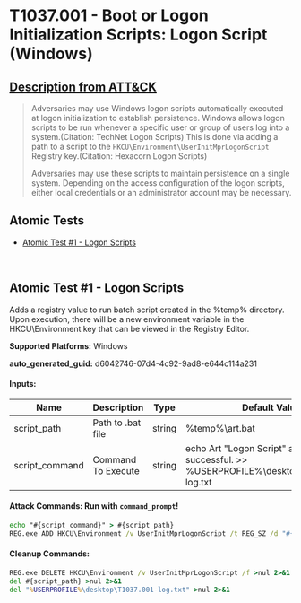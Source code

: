 # T1037.001 - Boot or Logon Initialization Scripts: Logon Script (Windows)
## [Description from ATT&CK](https://attack.mitre.org/techniques/T1037/001)
<blockquote>Adversaries may use Windows logon scripts automatically executed at logon initialization to establish persistence. Windows allows logon scripts to be run whenever a specific user or group of users log into a system.(Citation: TechNet Logon Scripts) This is done via adding a path to a script to the <code>HKCU\Environment\UserInitMprLogonScript</code> Registry key.(Citation: Hexacorn Logon Scripts)

Adversaries may use these scripts to maintain persistence on a single system. Depending on the access configuration of the logon scripts, either local credentials or an administrator account may be necessary. </blockquote>

## Atomic Tests

- [Atomic Test #1 - Logon Scripts](#atomic-test-1---logon-scripts)


<br/>

## Atomic Test #1 - Logon Scripts
Adds a registry value to run batch script created in the %temp% directory. Upon execution, there will be a new environment variable in the HKCU\Environment key
that can be viewed in the Registry Editor.

**Supported Platforms:** Windows


**auto_generated_guid:** d6042746-07d4-4c92-9ad8-e644c114a231





#### Inputs:
| Name | Description | Type | Default Value |
|------|-------------|------|---------------|
| script_path | Path to .bat file | string | %temp%&#92;art.bat|
| script_command | Command To Execute | string | echo Art "Logon Script" atomic test was successful. >> %USERPROFILE%&#92;desktop&#92;T1037.001-log.txt|


#### Attack Commands: Run with `command_prompt`! 


```cmd
echo "#{script_command}" > #{script_path}
REG.exe ADD HKCU\Environment /v UserInitMprLogonScript /t REG_SZ /d "#{script_path}" /f
```

#### Cleanup Commands:
```cmd
REG.exe DELETE HKCU\Environment /v UserInitMprLogonScript /f >nul 2>&1
del #{script_path} >nul 2>&1
del "%USERPROFILE%\desktop\T1037.001-log.txt" >nul 2>&1
```





<br/>
